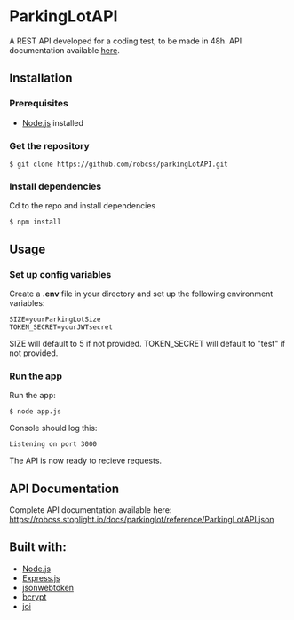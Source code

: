 ﻿
# ParkingLotAPI

A REST API developed for a coding test, to be made in 48h.
API documentation available [here](https://robcss.stoplight.io/docs/parkinglot/reference/ParkingLotAPI.json).

## Installation
### Prerequisites

 - [Node.js](https://nodejs.org/en/download/) installed

### Get the repository

 ```
 $ git clone https://github.com/robcss/parkingLotAPI.git
  ```

### Install dependencies
Cd to the repo and install dependencies
```
$ npm install
```
## Usage
### Set up config variables

Create a **.env** file in your directory and set up the following environment variables:
```
SIZE=yourParkingLotSize
TOKEN_SECRET=yourJWTsecret
```
SIZE will default to 5 if not provided.
TOKEN_SECRET will default to "test" if not provided.

### Run the app


Run the app:
```
$ node app.js
```
Console should log this:
```
Listening on port 3000
```
The API is now ready to recieve requests.

## API Documentation
Complete API documentation available here: https://robcss.stoplight.io/docs/parkinglot/reference/ParkingLotAPI.json

## Built with:

 - [Node.js](https://nodejs.org/en/)
 - [Express.js](https://expressjs.com/)
 - [jsonwebtoken](https://www.npmjs.com/package/jsonwebtoken)
 - [bcrypt](https://www.npmjs.com/package/bcrypt)
 - [joi](https://www.npmjs.com/package/joi)



